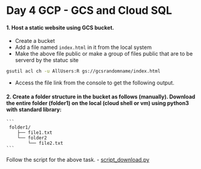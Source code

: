 # Day 4 GCP - GCS and Cloud SQL

#### 1. Host a static website using GCS bucket.

- Create a bucket 
- Add a file named `index.html` in it from the local system
- Make the above file public or make a group of files public that are to be serverd by the statuc site
```bash
gsutil acl ch -u AllUsers:R gs://gcsrandomname/index.html
```
- Access the file link from the console to get the following output.

#### 2. Create a folder structure in the bucket as follows (manually). Download the entire folder (folder1) on the local (cloud shell or vm) using python3 with standard library: 
 	
    ```
     folder1/
        ├── file1.txt
        └── folder2
            └── file2.txt
    ```

Follow the script for the above task. 
    - [script_download.py](https://github.com/adityaprakash-bobby/q-gcp-assessment/blob/master/GCS-CloudSQL/script_download.py)